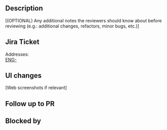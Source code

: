 ## Description

[(OPTIONAL) Any additional notes the reviewers should know about before reviewing (e.g.: additional changes, refactors, minor bugs, etc.)]

## Jira Ticket

Addresses:   
[ENG-](https://lovehealth.atlassian.net/browse/ENG-)

## UI changes

[Web screenshots if relevant]

## Follow up to PR

## Blocked by
